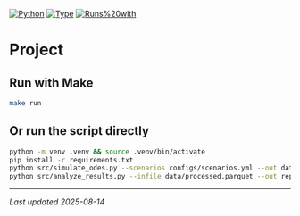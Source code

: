 [![Python](https://img.shields.io/badge/Python-3.9%2B-informational)](#)
[![Type](https://img.shields.io/badge/Project-Risk%20Simulation-blue)](#)
[![Runs%20with](https://img.shields.io/badge/Makefile-supported-success)](#)

# Project


## Run with Make
```bash
make run
```

## Or run the script directly
```bash
python -m venv .venv && source .venv/bin/activate
pip install -r requirements.txt
python src/simulate_odes.py --scenarios configs/scenarios.yml --out data/processed.parquet
python src/analyze_results.py --infile data/processed.parquet --out reports/figures
```

---
_Last updated 2025-08-14_
